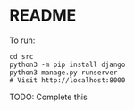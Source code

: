 
# README

To run:

```
cd src
python3 -m pip install django
python3 manage.py runserver
# Visit http://localhost:8000
```

TODO: Complete this